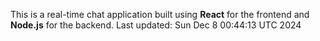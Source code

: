 This is a real-time chat application built using **React** for the frontend and **Node.js** for the backend.
Last updated: Sun Dec  8 00:44:13 UTC 2024
